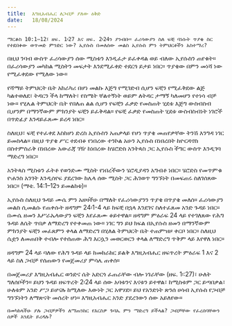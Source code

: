 ```yaml
---
title:  እግዚአብሔር ለጋብቻ ያለው ዕቅድ
date:   18/08/2024
---
```


`ማርቆስ 10:1–12፤ ዘፍ. 1፡27 እና ዘፍ. 2፡24ን ያንብቡ። ፈሪሳውያን ስለ ፍቺ ባነሱት ጥያቄ ስር የተደበቀው ወጥመድ ምንድር ነው? ኢየሱስ በመለሰው መልስ ኢየሱስ ምን ትምህርቶችን አስተማረ?`

በዚህ ንባብ ውስጥ ፈሪሳውያን ሰው ሚስቱን እንዲፈታ ይፈቀዳል ወይ ብለው ኢየሱስን ጠየቁት። በፈሪሳውያን መካከል ሚስትን መፍታት እንደሚፈቀድ ተደርጎ ይታይ ነበር። ጥያቄው በምን መነሻ ነው የሚፈቀደው የሚለው ነው።

የሻማይ ትምህርት ቤት አከራካሪ በሆነ መልኩ እጅግ የሚገድብ ሲሆን ፍቺን የሚፈቅደው ልጅ ካልተወለደ፣ ትዳርን ችላ ከማለት፣ የስሜት ቸልተኝነት ወይም ለትዳር ታማኝ ካለመሆን የተነሳ ብቻ ነው። የሂሌል ትምህርት ቤት የበለጠ ልል ሲሆን የፍቺን ፈቃድ የመስጠት ሂደቱ እጅግ ውስብስብ ቢሆንም በማንኛውም ምክንያት ፍቺን ይፈቅዳል። የፍቺ ፈቃድ የመስጠት ሂደቱ ውስብስብነት ነገሮች በጥድፊያ እንዳይፈጸሙ ይረዳ ነበር።

ስለዚህ፣ ፍቺ የተፈቀደ እስከሆነ ድረስ ኢየሱስን አጠቃላይ የሆነ ጥያቄ መጠየቃቸው ትንሽ እንግዳ ነገር ይመስላል። በዚህ ጥያቄ ሥር ተደብቆ የነበረው ተንኮል አሁን ኢየሱስ በነበረበት ከዮርዳኖስ በስተምስራቅ በነበረው አውራጃ ገዥ ከነበረው ከሄሮድስ አንትጳስ ጋር ኢየሱስ ችግር ውስጥ እንዲገባ ማድረግ ነበር።

አንትጳስ ሚስቱን ፈትቶ የወንድሙ ሚስት የነበረችውን ሄሮዲያዳን አግብቶ ነበር። ሄሮድስ የመጥምቁ ዮሐንስ አንገት እንዲሰየፍ ያደረገው ከሌላ ሰው ሚስት ጋር ሕገወጥ ግንኙነት በመፍጠሩ ስለገሰጸው ነበር። (ማቴ. 14:1–12ን ይመልከቱ)።

ኢየሱስ ስለዚህ ጉዳይ ሙሴ ምን አዘዛችሁ በማለት የፈሪሳውያንን ጥያቄ በጥያቄ መለሰ። ፈሪሳውያን መልስ ሲመልሱ የጠቀሱት ዘዳግም 24፡1-4 ላይ ከፍቺ በኋላ እንደገና ስለተፈጸመ አንድ ጉዳይ ነበር። በሙሴ ዘመን እሥራኤላውያን ፍቺን እየፈጸሙ ቆይተዋል። ዘዳግም ምዕራፍ 24 ላይ የተገለጸው የሕግ ጉዳይ ለሴት ጥበቃ ለማድረግ የተቀመጠ ነው። ነገር ግን ይህ ክፍል በኢየሱስ ዘመን በማንኛውም ምክንያት ፍቺን መፈጸምን ቀላል ለማድረግ በሂለል ትምህርት ቤት ተጠምዝዞ ቀርቦ ነበር። ስለዚህ ሴቷን ለመጠበቅ ተብሎ የተሰጠው ሕግ እርሷን መወርወርን ቀላል ለማድረግ ጥቅም ላይ እየዋለ ነበር።

ዘዳግም 24 ላይ ባለው የሕግ ጉዳይ ላይ ከመከራከር ይልቅ እግዚአብሔር ዘፍጥረት ምዕራፍ 1 እና 2 ላይ ስለ ጋብቻ የሰጠውን የመጀመሪያ ምሳሌ ጠቀሰ።

በመጀመሪያ እግዚአብሔር ወንድና ሴት አድርጎ ፈጠራቸው ብሎ ነገራቸው (ዘፍ. 1፡:27)፣ ሁለት ግለሰቦችን። ይህን ጉዳይ ዘፍጥረት 2፡24 ላይ ሰው አባቱንና እናቱን ይተዋል፣ ከሚስቱም ጋር ይጣበቃል፣ ሁለቱም አንድ ሥጋ ይሆናሉ ከሚለው እውነት ጋር አዋሃደ። ይህ የአንድነት ጽንሰ ሀሳብ ኢየሱስ የጋብቻ ግንኙነትን ለማጽናት መሰረት ሆነ። እግዚአብሔር አንድ ያደረገውን ሰው አይለየው።

`በመካከላችሁ ያሉ ጋብቻዎችን ለማጠንከር የእርስዎ ጉባኤ ምን ማድረግ ይችላል? ጋብቻቸው የፈረሰባቸውን ሰዎች እንዴት ይረዳሉ?`